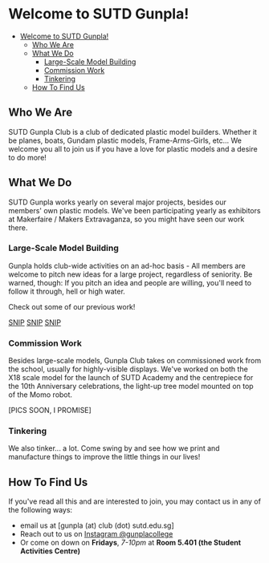 # Welcome to SUTD Gunpla!

- [Welcome to SUTD Gunpla!](#welcome-to-sutd-gunpla)
  - [Who We Are](#who-we-are)
  - [What We Do](#what-we-do)
    - [Large-Scale Model Building](#large-scale-model-building)
    - [Commission Work](#commission-work)
    - [Tinkering](#tinkering)
  - [How To Find Us](#how-to-find-us)

## Who We Are

SUTD Gunpla Club is a club of dedicated plastic model builders. Whether it be planes, boats, Gundam plastic models, Frame-Arms-Girls, etc... We welcome you all to join us if you have a love for plastic models and a desire to do more!

## What We Do

SUTD Gunpla works yearly on several major projects, besides our members' own plastic models. We've been participating yearly as exhibitors at Makerfaire / Makers Extravaganza, so you might have seen our work there.

### Large-Scale Model Building

Gunpla holds club-wide activities on an ad-hoc basis - All members are welcome to pitch new ideas for a large project, regardless of seniority. Be warned, though: If you pitch an idea and people are willing, you'll need to follow it through, hell or high water.

Check out some of our previous work!

[SNIP](#)
[SNIP](#)
[SNIP](#)

### Commission Work

Besides large-scale models, Gunpla Club takes on commissioned work from the school, usually for highly-visible displays. We've worked on both the X18 scale model for the launch of SUTD Academy and the centrepiece for the 10th Anniversary celebrations, the light-up tree model mounted on top of the Momo robot.

[PICS SOON, I PROMISE]

### Tinkering

We also tinker... a lot. Come swing by and see how we print and manufacture things to improve the little things in our lives!

## How To Find Us

If you've read all this and are interested to join, you may contact us in any of the following ways:

- email us at [gunpla (at) club (dot) sutd.edu.sg]
- Reach out to us on [Instagram @gunplacollege](https://www.instagram.com/gunplacollege)
- Or come on down on **Fridays**, _7-10pm_ at **Room 5.401 (the Student Activities Centre)**

<!-- 
## 

## Welcome to GitHub Pages

You can use the [editor on GitHub](https://github.com/piroton/sutd-gunpla-site/edit/master/README.md) to maintain and preview the content for your website in Markdown files.

Whenever you commit to this repository, GitHub Pages will run [Jekyll](https://jekyllrb.com/) to rebuild the pages in your site, from the content in your Markdown files.

### Markdown

Markdown is a lightweight and easy-to-use syntax for styling your writing. It includes conventions for

```markdown
Syntax highlighted code block

# Header 1
## Header 2
### Header 3

- Bulleted
- List

1. Numbered
2. List

**Bold** and _Italic_ and `Code` text

[Link](url) and ![Image](src)
```

For more details see [GitHub Flavored Markdown](https://guides.github.com/features/mastering-markdown/).

### Jekyll Themes

Your Pages site will use the layout and styles from the Jekyll theme you have selected in your [repository settings](https://github.com/piroton/sutd-gunpla-site/settings). The name of this theme is saved in the Jekyll `_config.yml` configuration file.

### Support or Contact

Having trouble with Pages? Check out our [documentation](https://help.github.com/categories/github-pages-basics/) or [contact support](https://github.com/contact) and we’ll help you sort it out. -->
